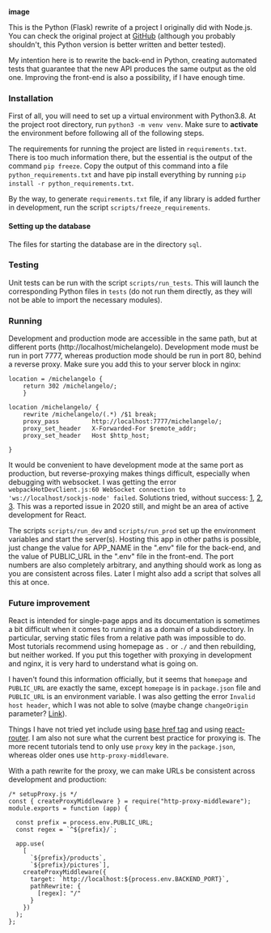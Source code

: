 **image**

This is the Python (Flask) rewrite of a project I originally did with Node.js. You can check the original project at [GitHub](https://github.com/moraesvic/davinci) (although you probably shouldn't, this Python version is better written and better tested).

My intention here is to rewrite the back-end in Python, creating automated tests that guarantee that the new API produces the same output as the old one. Improving the front-end is also a possibility, if I have enough time.

### Installation

First of all, you will need to set up a virtual environment with Python3.8. At the project root directory, run `python3 -m venv venv`. Make sure to **activate** the environment before following all of the following steps.

The requirements for running the project are listed in `requirements.txt`. There is too much information there, but the essential is the output of the command `pip freeze`. Copy the output of this command into a file `python_requirements.txt` and have pip install everything by running `pip install -r python_requirements.txt`.

By the way, to generate `requirements.txt` file, if any library is added further in development, run the script `scripts/freeze_requirements`.

#### Setting up the database

The files for starting the database are in the directory `sql`.

### Testing

Unit tests can be run with the script `scripts/run_tests`. This will launch the corresponding Python files in `tests` (do not run them directly, as they will not be able to import the necessary modules).

### Running

Development and production mode are accessible in the same path, but at different ports (http://localhost/michelangelo). Development mode must be run in port 7777, whereas production mode should be run in port 80, behind a reverse proxy. Make sure you add this to your server block in nginx:

```
location = /michelangelo {
	return 302 /michelangelo/;
    }

location /michelangelo/ {
    rewrite /michelangelo/(.*) /$1 break;
    proxy_pass         http://localhost:7777/michelangelo/;
    proxy_set_header   X-Forwarded-For $remote_addr;
    proxy_set_header   Host $http_host;
    
}
```

It would be convenient to have development mode at the same port as production, but reverse-proxying makes things difficult, especially when debugging with websocket. I was getting the error `webpackHotDevClient.js:60 WebSocket connection to 'ws://localhost/sockjs-node' failed`. Solutions tried, without success: [1](https://stackoverflow.com/questions/60328836/how-to-proxy-a-websocket-connection), [2](https://stackoverflow.com/questions/59794148/webpack-with-proxy-the-development-server-has-disconnected), [3](https://stackoverflow.com/questions/58088218/websockets-in-create-react-app-with-webpack-proxy). This was a reported issue in 2020 still, and might be an area of active development for React.

The scripts `scripts/run_dev` and `scripts/run_prod` set up the environment variables and start the server(s). Hosting this app in other paths is possible, just change the value for APP_NAME in the ".env" file for the back-end, and the value of PUBLIC_URL in the ".env" file in the front-end. The port numbers are also completely arbitrary, and anything should work as long as you are consistent across files. Later I might also add a script that solves all this at once.

### Future improvement

React is intended for single-page apps and its documentation is sometimes a bit difficult when it comes to running it as a domain of a subdirectory. In particular, serving static files from a relative path was impossible to do. Most tutorials recommend using homepage as `.` or `./` and then rebuilding, but neither worked. If you put this together with proxying in development and nginx, it is very hard to understand what is going on.

I haven't found this information officially, but it seems that `homepage` and `PUBLIC_URL` are exactly the same, except `homepage` is in `package.json` file and `PUBLIC_URL` is an environment variable. I was also getting the error `Invalid host header`, which I was not able to solve (maybe change `changeOrigin` parameter? [Link](https://www.npmjs.com/package/http-proxy-middleware)).

Things I have not tried yet include using [base href tag](https://skryvets.com/blog/2018/09/20/an-elegant-solution-of-deploying-react-app-into-a-subdirectory/) and using [react-router](https://www.npmjs.com/package/react-router). I am also not sure what the current best practice for proxying is. The more recent tutorials tend to only use `proxy` key in the `package.json`, whereas older ones use `http-proxy-middleware`.

With a path rewrite for the proxy, we can make URLs be consistent across development and production:

```
/* setupProxy.js */
const { createProxyMiddleware } = require("http-proxy-middleware");
module.exports = function (app) {

  const prefix = process.env.PUBLIC_URL;
  const regex = `^${prefix}/`;

  app.use(
    [
      `${prefix}/products`,
      `${prefix}/pictures`],
    createProxyMiddleware({
      target: `http://localhost:${process.env.BACKEND_PORT}`,
      pathRewrite: {
        [regex]: "/"
      }
    })
  );
};
```